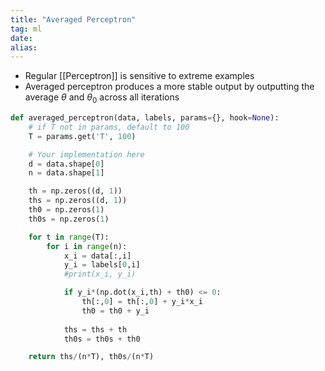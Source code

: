 ```yaml
---
title: "Averaged Perceptron"
tag: ml
date: 
alias:
---
```


- Regular [[Perceptron]] is sensitive to extreme examples
- Averaged perceptron produces a more stable output by outputting the average $\theta$ and $\theta_0$ across all iterations

```python
def averaged_perceptron(data, labels, params={}, hook=None):
    # if T not in params, default to 100
    T = params.get('T', 100)

    # Your implementation here
    d = data.shape[0]
    n = data.shape[1]

    th = np.zeros((d, 1))
    ths = np.zeros((d, 1))
    th0 = np.zeros(1)
    th0s = np.zeros(1)

    for t in range(T):
        for i in range(n):
            x_i = data[:,i]
            y_i = labels[0,i]
            #print(x_i, y_i)

            if y_i*(np.dot(x_i,th) + th0) <= 0:
                th[:,0] = th[:,0] + y_i*x_i
                th0 = th0 + y_i
            
            ths = ths + th
            th0s = th0s + th0

    return ths/(n*T), th0s/(n*T)
```

